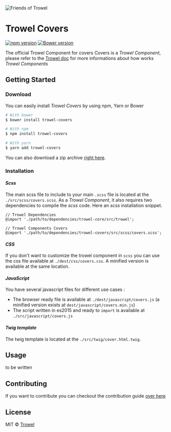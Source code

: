 ![Friends of Trowel](https://raw.githubusercontent.com/Trowel/Trowel/master/media/dist/banners/friendsoftrowel-black-on-transparent.png)

# Trowel Covers
[![npm version](https://badge.fury.io/js/trowel-Cover.svg)](https://badge.fury.io/js/trowel)
[![Bower version](https://badge.fury.io/bo/trowel-Cover.svg)](https://badge.fury.io/bo/trowel-Cover)

The official Trowel Component for covers
Covers is a *Trowel Component*, please refer to the [Trowel doc](https://github.com/Trowel/Trowel/blob/master/doc/1-the-concept.md) for more informations about how works *Trowel Components*

## Getting Started
### Download
You can easily install *Trowel Covers* by using npm, Yarn or Bower

```bash
# With bower
$ bower install trowel-covers

# With npm
$ npm install trowel-covers

# With yarn
$ yarn add trowel-covers
```

You can also download a zip archive [right here](https://github.com/FriendsOfTrowel/Covers/archive/master.zip).

### Installation
#### *Scss*
The main scss file to include to your main `.scss` file is located at the `./src/scss/covers.scss`. As a *Trowel Component*, it also requires two dependencies to compile the *scss* code. Here an *scss* installation snippet.

```
// Trowel Dependencies
@import './path/to/dependencies/trowel-core/src/trowel';

// Trowel Components Covers
@import './path/to/dependencies/trowel-covers/src/scss/covers.scss';
```

#### *CSS*
If you don't want to customize the trowel component in `scss` you can use the css file available at `./dest/css/covers.css`. A minified version is available at the same location.

#### *JavaScript*
You have several javascript files for different use cases :
* The browser ready file is available at `./dest/javascript/covers.js` (a minified version exists at `dest/javascript/covers.min.js`)
* The script written in es2015 and ready to `import` is available at `./src/javascript/covers.js`


#### *Twig template*
The twig template is located at the `./src/twig/cover.html.twig`.

## Usage
to be written

## Contributing
If you want to contribute you can checkout the contribution guide [over here](CONTRIBUTING.md)

## License
MIT © [Trowel](trowel.github.io)
